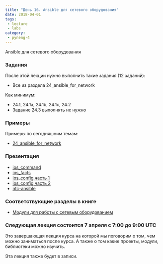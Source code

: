 ```yaml
---
title: "День 16. Ansible для сетевого оборудования"
date: 2018-04-01
tags:
 - lecture
 - labs
category:
 - pyneng-4
---
```


Ansible для сетевого оборудования

### Задания

После этой лекции нужно выполнить такие задания (12 заданий):

* Все из раздела 24_ansible_for_network

Как минимум:

* 24.1, 24.1a, 24.1b, 24.1c, 24.2
* Задание 24.3 выполнять не нужно

### Примеры

Примеры по сегодняшним темам:

* [24_ansible_for_network](https://github.com/pyneng/pyneng-online-jan-apr-2018/tree/master/examples/24_ansible_for_network)

### Презентация

* [ios_command](https://gitpitch.com/natenka/pyneng-slides/py3-ansible-2.5-ios-command)
* [ios_facts](https://gitpitch.com/natenka/pyneng-slides/py3-ansible-2.5-ios-facts#/)
* [ios_config часть 1](https://gitpitch.com/natenka/pyneng-slides/py3-ansible-2.5-ios-config-part1#/)
* [ios_config часть 2](https://gitpitch.com/natenka/pyneng-slides/py3-ansible-2.5-ios-config-part2#/)
* [ntc-ansible](https://gitpitch.com/natenka/pyneng-slides/py3-ansible-2.5-ntc-ansible#/)

### Соответствующие разделы в книге

* [Модули для работы с сетевым оборудованием](https://natenka.gitbooks.io/pyneng/content/book/24_ansible_for_network/)


### Следующая лекция состоится 7 апреля с 7:00 до 9:00 UTC

Это завершающая лекция курса на которой мы поговорим о том, чем можно заниматься после курса.
А также о том какие проекты, модули, библиотеки можно изучить.

Эта лекция также будет в записи.

